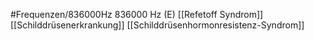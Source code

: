 #Frequenzen/836000Hz
836000 Hz (E)
[[Refetoff Syndrom]]
[[Schilddrüsenerkrankung]]
[[Schilddrüsenhormonresistenz-Syndrom]]